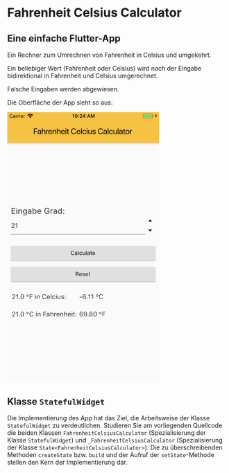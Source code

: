 # Fahrenheit Celsius Calculator

## Eine einfache Flutter-App

Ein Rechner zum Umrechnen von Fahrenheit in Celsius und umgekehrt.

Ein beliebiger Wert (Fahrenheit oder Celsius) wird nach der Eingabe bidirektional
in Fahrenheit und Celsius umgerechnet.

Falsche Eingaben werden abgewiesen.

Die Oberfläche der App sieht so aus:

<img src='assets/F_C_Calculator.png' width='350'>

## Klasse ``StatefulWidget``

Die Implementierung des App hat das Ziel, die Arbeitsweise der Klasse ``StatefulWidget`` zu verdeutlichen. Studieren Sie am vorliegenden Quellcode die beiden Klassen ``FahrenheitCelsiusCalculator`` (Spezialisierung der Klasse ``StatefulWidget``) und ``_FahrenheitCelsiusCalculator``  (Spezialisierung der Klasse ``State<FahrenheitCelsiusCalculator>``). Die zu überschreibenden Methoden ``createState`` bzw. ``build`` und der Aufruf der ``setState``-Methode stellen den Kern der Implementierung dar.

